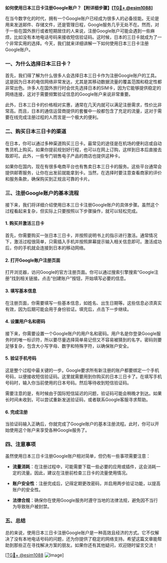 **如何使用日本三日卡注册Google账户？【附详细步骤】[[TG💪+ @esim1088](https://t.me/s/esim1088)]**

在当今数字化的时代，拥有一个Google账户已经成为很多人的必备技能。无论是用来发送邮件、存储文件，还是管理日程，Google服务几乎无处不在。然而，对于一些在国外旅行或者短期居住的人来说，注册Google账户可能会遇到一些麻烦，比如没有本地电话号码来接收短信验证码。这时候，日本的三日卡就成为了一个非常实用的选择。今天，我们就来详细讲解一下如何使用日本三日卡注册Google账户。

### 一、为什么选择日本三日卡？

首先，我们得了解为什么很多人会选择日本三日卡作为注册Google账户的工具。这是因为日本的电信网络非常发达，尤其是其移动数据流量的覆盖范围和稳定性都非常出色。许多人在国外旅行时会优先选择日本的SIM卡，因为它能够提供稳定的网络连接，这对于需要频繁验证信息的Google账户来说非常重要。

此外，日本三日卡的价格相对实惠，通常在几天内就可以满足注册需求，性价比非常高。而且，日本的通信运营商提供的套餐中一般都包含了充足的流量，这对于需要在线完成注册过程的人而言是一个极大的便利。

### 二、购买日本三日卡的渠道

在日本，你可以通过多种渠道购买三日卡。最常见的途径是在机场的便利店或自动售货机上购买。如果你提前规划好行程，也可以在网上订购，这样到日本后直接去取即可。此外，一些专门销售电子产品的商店也提供这种卡。

如果你在国内，现在有很多电商平台也有售卖日本三日卡的服务。这些平台通常会提供邮寄服务，让你在出发前就能拿到卡。当然，在选择时要注意查看商家的评价和服务条款，确保购买到正规且可靠的卡片。

### 三、注册Google账户的基本流程

接下来，我们将详细介绍使用日本三日卡注册Google账户的具体步骤。虽然这个过程看起来复杂，但实际上只要按照以下步骤操作，就可以轻松完成。

#### 1. 购买并激活三日卡

首先，你需要购买一张日本三日卡，并按照说明书上的指示进行激活。通常情况下，激活过程很简单，只需插入手机并按照屏幕提示输入相关信息即可。激活成功后，你的手机就会连接到日本的移动网络。

#### 2. 打开Google账户注册页面

打开浏览器，访问Google的官方注册页面。你可以通过搜索引擎搜索“Google注册”找到相关链接。点击“创建账户”按钮，开始填写必要的信息。

#### 3. 填写基本信息

在注册页面，你需要填写一些基本信息，如姓名、出生日期等。这些信息必须真实有效，因为后期可能会用于身份验证。填完后，点击下一步继续。

#### 4. 设置用户名和密码

接下来，你需要设置一个Google账户的用户名和密码。用户名是你登录Google服务时的唯一标识符，所以要尽量选择简单易记但又不容易被猜到的名字。密码则要足够复杂，包含大小写字母、数字和特殊字符，以确保账户安全。

#### 5. 验证手机号码

这是整个过程中最关键的一步。Google要求所有新注册的账户都要绑定一个手机号码，以便接收短信验证码。这里就需要用到你购买的日本三日卡了。在填写手机号码时，输入你当前使用的日本号码。然后等待收到短信验证码。

需要注意的是，有时候由于国际短信延迟的问题，验证码可能会稍晚才到达。如果长时间未收到，可以尝试重新发送验证码，或者联系Google客服寻求帮助。

#### 6. 完成注册

当验证码输入正确后，你就完成了Google账户的基本注册流程。此时，你可以开始使用这个账户来享受各种Google服务了。

### 四、注意事项

虽然使用日本三日卡注册Google账户相对简单，但仍有一些事项需要注意：

- **流量消耗**：在注册过程中，可能需要下载一些必要的应用或插件，这会消耗一定的流量。因此，建议在注册前检查三日卡的流量使用情况。
  
- **账户安全性**：注册完成后，记得定期更改密码，并启用两步验证功能，以提高账户的安全性。

- **法律合规**：确保你在使用Google服务时遵守当地的法律法规，避免因不当行为导致账户被封禁。

### 五、总结

总的来说，使用日本三日卡注册Google账户是一种高效且经济的方式。它不仅解决了没有本地电话号码的问题，还为你提供了稳定的网络支持。希望这篇文章能帮助到那些正在寻找解决方案的朋友。如果你还有其他疑问，欢迎随时留言交流！

[[TG💪+ @esim1088](https://t.me/s/esim1088) ![Image](https://i.postimg.cc/4NQfJmqS/Snipaste-2025-05-13-00-14-12.png)]
